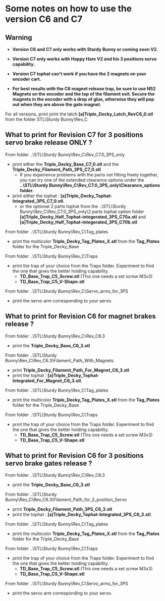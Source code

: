 # **Some notes on how to use the version C6 and C7**
## **Warning**
* **Version  C6 and C7 only works with Sturdy Bunny or coming soon V2.**
* **Version C7 only works with Happy Hare V2 and his 3 positions servo capability.**
* **Version C7 tophat can't work if you have the 2 magnets on your encoder cart.**

* **For best results with the C6 magnet release trap, be sure to use **N52 Magnets** on the encoder and the top of the filament exit. Secure the magnets in the encoder with a drop of glue, otherwise they will pop out when they are above the gate magnet.**

 For all versions, print print the latch **[a]Triple_Decky_Latch_RevC6_0.stl** from the folder STL\Sturdy Bunny\Rev_C

## **What to print for Revision C7 for 3 positions servo brake release ONLY ?**
From folder ..\STL\Sturdy Bunny\Rev_C\Rev_C7.0_3PS_only
  * print either the **Triple_Decky_Base_C7_0.stl** and the **Triple_Decky_Filament_Path_3PS_C7_0.stl** 
    * If you experience problems with the parts not fitting freely together, you can try one of the extended clearance options under the **..\STL\Sturdy Bunny\Rev_C\Rev_C7.0_3PS_only\Clearance_options folder.**
  * print either the tophat : **[a]Triple_Decky_Tophat-Integrated_3PS_C7_0.stl**.
    * or the optional 2 parts tophat from the ..\STL\Sturdy Bunny\Rev_C\Rev_C7.0_3PS_only\2 parts tophat option folder **[a]Triple_Decky_Half_Tophat-integerated_3PS_C70a.stl** and **[a]Triple_Decky_Half_Tophat-integerated_3PS_C70b.stl**
  
From folder ..\STL\Sturdy Bunny\Rev_C\Tag_plates

  * print the multicolor **Triple_Decky_Tag_Plates_X.stl** from the **Tag_Plates** folder for the Triple_Decky_Base

From folder ..\STL\Sturdy Bunny\Rev_C\Traps 
  * print the trap of your choice from the Traps folder. Experiment to find the one that gives the better holding capability.
     *  **TD_Base_Trap_C5_Screw.stl** (This one needs a set screw M3x3)
      *  **TD_Base_Trap_C5_V-Shape.stl**<p>

From folder ..\STL\Sturdy Bunny\Rev_C\Servo_arms_for_3PS
  * print the servo arm corresponding to your servo.

## **What to print for Revision C6 for magnet brakes release ?**
From folder ..\STL\Sturdy Bunny\Rev_C\Rev_C6.3
  * print the **Triple_Decky_Base_C6_3.stl** 
  
From folder ..\STL\Sturdy Bunny\Rev_C\Rev_C6.3\Filament_Path_With_Magnets

  * print **Triple_Decky_Filament_Path_For_Magnet_C6_3.stl** 
  * print the tophat : **[a]Triple_Decky_Tophat-Integrated_For_Magnet_C6_3.stl**.

From folder ..\STL\Sturdy Bunny\Rev_C\Tag_plates

  * print the multicolor **Triple_Decky_Tag_Plates_X.stl** from the **Tag_Plates** folder for the Triple_Decky_Base

From folder ..\STL\Sturdy Bunny\Rev_C\Traps 
  * print the trap of your choice from the Traps folder. Experiment to find the one that gives the better holding capability.
     *  **TD_Base_Trap_C5_Screw.stl** (This one needs a set screw M3x3)
      *  **TD_Base_Trap_C5_V-Shape.stl**<p>

## **What to print for Revision C6 for 3 positions servo brake gates release ?**
From folder ..\STL\Sturdy Bunny\Rev_C\Rev_C6.3
  * print the **Triple_Decky_Base_C6_3.stl** 
  
From folder ..\STL\Sturdy Bunny\Rev_C\Rev_C6.3\Filament_Path_for_3_position_Servo

  * print **Triple_Decky_Filament_Path_3PS_C6_3.stl** 
  * print the tophat : **[a]Triple_Decky_Tophat-Integrated_3PS_C6_3.stl**.

From folder ..\STL\Sturdy Bunny\Rev_C\Tag_plates

  * print the multicolor **Triple_Decky_Tag_Plates_X.stl** from the **Tag_Plates** folder for the Triple_Decky_Base

From folder ..\STL\Sturdy Bunny\Rev_C\Traps 
  * print the trap of your choice from the Traps folder. Experiment to find the one that gives the better holding capability.
     *  **TD_Base_Trap_C5_Screw.stl** (This one needs a set screw M3x3)
      *  **TD_Base_Trap_C5_V-Shape.stl**<p>

From folder ..\STL\Sturdy Bunny\Rev_C\Servo_arms_for_3PS
  * print the servo arm corresponding to your servo.



